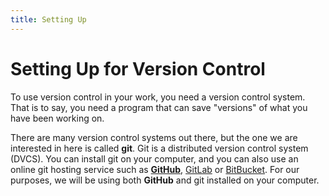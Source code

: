 ```yaml
---
title: Setting Up
---
```

# Setting Up for Version Control

To use version control in your work, you need a version control system. That is to say, you need a program that can save "versions" of what you have been working on.

There are many version control systems out there, but the one we are interested in here is called **git**. Git is a distributed version control system (DVCS). You can install git on your computer, and you can also use an online git hosting service such as [**GitHub**](https://github.com/), [GitLab](https://about.gitlab.com/) or [BitBucket](https://bitbucket.org/). For our purposes, we will be using both **GitHub** and git installed on your computer.
